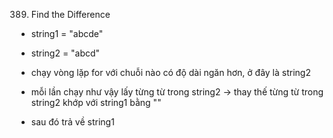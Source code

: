389. Find the Difference

- string1 = "abcde"

- string2 = "abcd"

- chạy vòng lặp for với chuỗi nào có độ dài ngăn hơn, ở đây là string2

- mỗi lần chạy như vậy lấy từng từ trong string2 -> thay thế từng từ trong string2 khớp với string1 bằng ""

- sau đó trả về string1